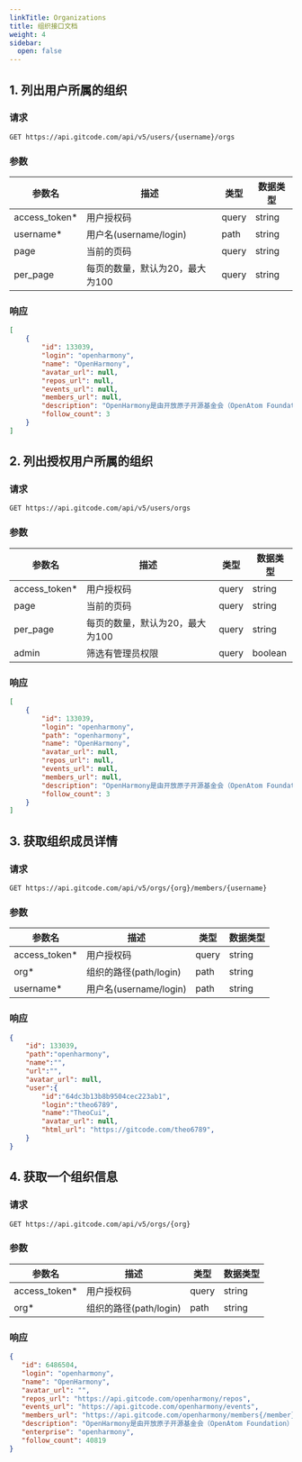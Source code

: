 ```yaml
---
linkTitle: Organizations
title: 组织接口文档
weight: 4
sidebar:
  open: false
---
```


## 1. 列出用户所属的组织

### 请求

`GET https://api.gitcode.com/api/v5/users/{username}/orgs`

### 参数

| 参数名  | 描述  | 类型  | 数据类型  |
| ------ | ------ | ------  |------|
|  access_token* | 用户授权码 | query | string    | 
|  username* | 用户名(username/login) | path | string    |
|  page | 当前的页码 | query | string    |
|  per_page | 每页的数量，默认为20，最大为100 | query | string    |

### 响应

```json
[
    {
        "id": 133039,
        "login": "openharmony",
        "name": "OpenHarmony",
        "avatar_url": null,
        "repos_url": null,
        "events_url": null,
        "members_url": null,
        "description": "OpenHarmony是由开放原子开源基金会（OpenAtom Foundation）孵化及运营的开源项目，目标是面向全场景、全连接、全智能时代，搭建一个智能终端设备操作系统的框架和平台，促进万物互联产业的繁荣发展。",
        "follow_count": 3
    }
]
```

## 2. 列出授权用户所属的组织

### 请求

`GET https://api.gitcode.com/api/v5/users/orgs`

### 参数

| 参数名           | 描述                 | 类型  | 数据类型    |
|---------------|--------------------| ------  |---------|
| access_token* | 用户授权码              | query | string  | 
| page          | 当前的页码              | query | string  |
| per_page      | 每页的数量，默认为20，最大为100 | query | string  |
| admin         | 筛选有管理员权限           | query | boolean |

### 响应

```json
[
    {
        "id": 133039,
        "login": "openharmony",
        "path": "openharmony",
        "name": "OpenHarmony",
        "avatar_url": null,
        "repos_url": null,
        "events_url": null,
        "members_url": null,
        "description": "OpenHarmony是由开放原子开源基金会（OpenAtom Foundation）孵化及运营的开源项目，目标是面向全场景、全连接、全智能时代，搭建一个智能终端设备操作系统的框架和平台，促进万物互联产业的繁荣发展。",
        "follow_count": 3
    }
]
```

## 3. 获取组织成员详情

### 请求

`GET https://api.gitcode.com/api/v5/orgs/{org}/members/{username}`

### 参数

| 参数名  | 描述  | 类型  | 数据类型  |
| ------ | ------ | ------  |------|
|  access_token* | 用户授权码 | query | string    | 
|  org* | 组织的路径(path/login) | path | string    |
|  username* | 用户名(username/login) | path | string    |

### 响应

```json
{
    "id": 133039,
    "path":"openharmony",
    "name":"",
    "url":"",
    "avatar_url": null,
    "user":{
        "id":"64dc3b13b8b9504cec223ab1",
        "login":"theo6789",
        "name":"TheoCui",
        "avatar_url": null,
        "html_url": "https://gitcode.com/theo6789",
    }
}
```

## 4. 获取一个组织信息
### 请求
`GET https://api.gitcode.com/api/v5/orgs/{org}`

### 参数
| 参数名  | 描述  | 类型  | 数据类型  |
| ------ | ------ | ------  |------|
|  access_token* | 用户授权码 | query | string    |
|  org* | 组织的路径(path/login) | path | string    |

### 响应
```json
{
   "id": 6486504,
   "login": "openharmony",
   "name": "OpenHarmony",
   "avatar_url": "",
   "repos_url": "https://api.gitcode.com/openharmony/repos",
   "events_url": "https://api.gitcode.com/openharmony/events",
   "members_url": "https://api.gitcode.com/openharmony/members{/member}",
   "description": "OpenHarmony是由开放原子开源基金会（OpenAtom Foundation）孵化及运营的开源项目，目标是面向全场景、全连接、全智能时代，搭建一个智能终端设备操作系统的框架和平台，促进万物互联产业的繁荣发展。\r\n",
   "enterprise": "openharmony",
   "follow_count": 40819
}
```


